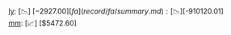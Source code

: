 [ly](record/ly/summary.md): [📉] [$-2927.00]  
[fa](record/fa/summary.md): [📉] [$-910120.01]  
[mm](record/mm/summary.md): [📈] [$5472.60]  
